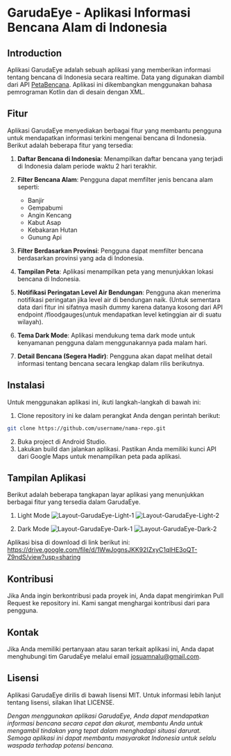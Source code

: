 # GarudaEye - Aplikasi Informasi Bencana Alam di Indonesia

## Introduction

Aplikasi GarudaEye adalah sebuah aplikasi yang memberikan informasi tentang bencana di Indonesia secara realtime. Data yang digunakan diambil dari API [PetaBencana](https://docs.petabencana.id/routes/). Aplikasi ini dikembangkan menggunakan bahasa pemrograman Kotlin dan di desain dengan XML.

## Fitur

Aplikasi GarudaEye menyediakan berbagai fitur yang membantu pengguna untuk mendapatkan informasi terkini mengenai bencana di Indonesia. Berikut adalah beberapa fitur yang tersedia:

1. **Daftar Bencana di Indonesia**: Menampilkan daftar bencana yang terjadi di Indonesia dalam periode waktu 2 hari terakhir.

2. **Filter Bencana Alam**: Pengguna dapat memfilter jenis bencana alam seperti:
   - Banjir
   - Gempabumi
   - Angin Kencang
   - Kabut Asap
   - Kebakaran Hutan
   - Gunung Api

3. **Filter Berdasarkan Provinsi**: Pengguna dapat memfilter bencana berdasarkan provinsi yang ada di Indonesia.

4. **Tampilan Peta**: Aplikasi menampilkan peta yang menunjukkan lokasi bencana di Indonesia.

5. **Notifikasi Peringatan Level Air Bendungan**: Pengguna akan menerima notifikasi peringatan jika level air di bendungan naik. (Untuk sementara data dari fitur ini sifatnya masih dummy karena datanya kosong dari API endpoint /floodgauges(untuk mendapatkan level ketinggian air di suatu wilayah).

6. **Tema Dark Mode**: Aplikasi mendukung tema dark mode untuk kenyamanan pengguna dalam menggunakannya pada malam hari.

7. **Detail Bencana (Segera Hadir)**: Pengguna akan dapat melihat detail informasi tentang bencana secara lengkap dalam rilis berikutnya.

## Instalasi

Untuk menggunakan aplikasi ini, ikuti langkah-langkah di bawah ini:

1. Clone repository ini ke dalam perangkat Anda dengan perintah berikut:

```bash
git clone https://github.com/username/nama-repo.git
```

2. Buka project di Android Studio.
3. Lakukan build dan jalankan aplikasi. Pastikan Anda memiliki kunci API dari Google Maps untuk menampilkan peta pada aplikasi.

## Tampilan Aplikasi
Berikut adalah beberapa tangkapan layar aplikasi yang menunjukkan berbagai fitur yang tersedia dalam GarudaEye.
1. Light Mode
![Layout-GarudaEye-Light-1](https://drive.google.com/file/d/1Oh5kbJ-OWtWDZTRGTzv1P6DkwOWGFUgB/view?usp=drive_link)
![Layout-GarudaEye-Light-2](https://drive.google.com/file/d/1QDKXFrFc_t5QVkavAZxJZ5sLlhV65PyU/view?usp=drive_link)

2. Dark Mode
![Layout-GarudaEye-Dark-1](https://drive.google.com/file/d/1pwxXo0gmvdeMP-DIUPWIUnaHCFS8Jqe-/view?usp=drive_link)
![Layout-GarudaEye-Dark-2](https://drive.google.com/file/d/1qZii_LvYfzSKR60_GywAm3HsRUh_ySU0/view?usp=drive_link)

Aplikasi bisa di download di link berikut ini:
https://drive.google.com/file/d/1WwJognsJKK92IZxyC1qlHE3oQT-Z9ndS/view?usp=sharing

## Kontribusi
Jika Anda ingin berkontribusi pada proyek ini, Anda dapat mengirimkan Pull Request ke repository ini. Kami sangat menghargai kontribusi dari para pengguna.

## Kontak
Jika Anda memiliki pertanyaan atau saran terkait aplikasi ini, Anda dapat menghubungi tim GarudaEye melalui email josuamnalu@gmail.com.

## Lisensi
Aplikasi GarudaEye dirilis di bawah lisensi MIT. Untuk informasi lebih lanjut tentang lisensi, silakan lihat LICENSE.

*Dengan menggunakan aplikasi GarudaEye, Anda dapat mendapatkan informasi bencana secara cepat dan akurat, membantu Anda untuk mengambil tindakan yang tepat dalam menghadapi situasi darurat. Semoga aplikasi ini dapat membantu masyarakat Indonesia untuk selalu waspada terhadap potensi bencana.*
